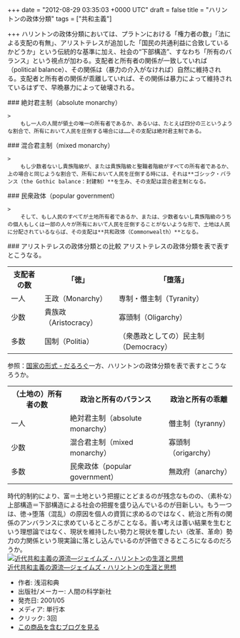 
+++
date = "2012-08-29 03:35:03 +0000 UTC"
draft = false
title = "ハリントンの政体分類"
tags = ["共和主義"]

+++
ハリントンの政体分類においては、プラトンにおける「権力者の数」「法による支配の有無」、アリストテレスが追加した「国民の共通利益に合致しているかどうか」という伝統的な基準に加え、社会の“下部構造”、すなわち「所有のバランス」という視点が加わる。支配者と所有者の関係が一致していれば（political balance）、その関係は（暴力の介入がなければ）自然に維持される。支配者と所有者の関係が乖離していれば、その関係は暴力によって維持されているはずで、早晩暴力によって破壊される。

<div class="section">
    ### 絶対君主制（absolute monarchy）
    
    >
        もし一人の人間が領土の唯一の所有者であるか、あるいは、たとえば四分の三というような割合で、所有において人民を圧倒する場合には……その支配は絶対君主制である。

    

</div>
<div class="section">
    ### 混合君主制（mixed monarchy）
    
    >
        もし少数者ないし貴族階級が、または貴族階級と聖職者階級がすべての所有者であるか、上の場合と同じような割合で、所有において人民を圧倒する時には、それは**ゴシック・バランス（the Gothic balance：封建制）**を生み、その支配は混合君主制となる。

    

</div>
<div class="section">
    ### 民衆政体（popular government）
    
    >
        そして、もし人民のすべてが土地所有者であるか、または、少数者ないし貴族階級のうちの個人もしくは一部の人々が所有において人民を圧倒することがないような形で、土地は人民に分配されているならば、その支配は**共和政体（Commonwealth）**となる。

    

</div>
<div class="section">
    ### アリストテレスの政体分類との比較
    アリストテレスの政体分類を表で表すとこうなる。

<table>
    <tbody><tr>
    <th>支配者の数</th>
    <th>「徳」</th>
    <th>「堕落」</th>
    </tr>
    <tr>
    <td>一人</td>
    <td>王政（Monarchy）</td>
    <td>専制・僭主制（Tyranity）</td>
    </tr>
    <tr>
    <td>少数</td>
    <td>貴族政（Aristocracy）</td>
    <td>寡頭制（Oligarchy）</td>
    </tr>
    <tr>
    <td>多数</td>
    <td>国制（Politia）</td>
    <td>（衆愚政としての）民主制（Democracy）</td>
    </tr>
</tbody></table>参照：<a href="https://blog.daruyanagi.jp/entry/2011/12/17/030448">国家の形式 - だるろぐ</a>一方、ハリントンの政体分類を表で表すとこうなろうか。

<table>
    <tbody><tr>
    <th>（土地の）所有者の数</th>
    <th>政治と所有のバランス</th>
    <th>政治と所有の乖離</th>
    </tr>
    <tr>
    <td>一人</td>
    <td>絶対君主制（absolute monarchy）</td>
    <td>僭主制（tyranny）</td>
    </tr>
    <tr>
    <td>少数</td>
    <td>混合君主制（mixed monarchy）</td>
    <td>寡頭制（origarchy）</td>
    </tr>
    <tr>
    <td>多数</td>
    <td>民衆政体（popular government）</td>
    <td>無政府（anarchy）</td>
    </tr>
</tbody></table>時代的制約により、富＝土地という把握にとどまるのが残念なものの、（素朴な）上部構造＝下部構造による社会の把握を盛り込んでいるのが目新しい。もう一つは、徳→堕落（混乱）の原因を個人の資質に求めるのではなく、統治と所有の関係のアンバランスに求めているところがことなる。善い考えは善い結果を生むという理想論ではなく、現状を維持したい勢力と現状を覆したい（改革、革命）勢力の力関係という現実論に落とし込んでいるのが評価できるところになるのだろうか。<div class="hatena-asin-detail"><a href="http://www.amazon.co.jp/exec/obidos/ASIN/4822601943/bestylesnet-22/"><img src="https://images-fe.ssl-images-amazon.com/images/I/41RJJHGDJVL._SL160_.jpg" class="hatena-asin-detail-image" alt="近代共和主義の源流―ジェイムズ・ハリントンの生涯と思想" title="近代共和主義の源流―ジェイムズ・ハリントンの生涯と思想"/></a><div class="hatena-asin-detail-info"><a href="http://www.amazon.co.jp/exec/obidos/ASIN/4822601943/bestylesnet-22/">近代共和主義の源流―ジェイムズ・ハリントンの生涯と思想</a><ul><li><span class="hatena-asin-detail-label">作者:</span> 浅沼和典</li><li><span class="hatena-asin-detail-label">出版社/メーカー:</span> 人間の科学新社</li><li><span class="hatena-asin-detail-label">発売日:</span> 2001/05</li><li><span class="hatena-asin-detail-label">メディア:</span> 単行本</li><li> <span class="hatena-asin-detail-label">クリック</span>: 3回</li><li><a href="http://d.hatena.ne.jp/asin/4822601943/bestylesnet-22" target="_blank">この商品を含むブログを見る</a></li></ul></div><div class="hatena-asin-detail-foot"></div></div>

</div>

